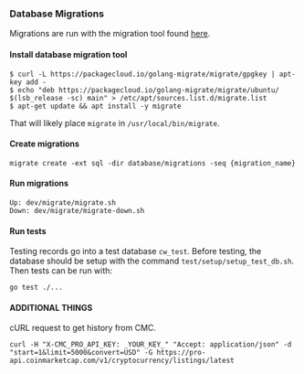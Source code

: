 ### Database Migrations

Migrations are run with the migration tool found <a href="https://github.com/golang-migrate/migrate/tree/master/cmd/migrate">here</a>.

#### Install database migration tool

```
$ curl -L https://packagecloud.io/golang-migrate/migrate/gpgkey | apt-key add -
$ echo "deb https://packagecloud.io/golang-migrate/migrate/ubuntu/ $(lsb_release -sc) main" > /etc/apt/sources.list.d/migrate.list
$ apt-get update && apt install -y migrate
```

That will likely place `migrate` in `/usr/local/bin/migrate`.

#### Create migrations

```
migrate create -ext sql -dir database/migrations -seq {migration_name}
```

#### Run migrations

```
Up: dev/migrate/migrate.sh
Down: dev/migrate/migrate-down.sh
```

#### Run tests

Testing records go into a test database `cw_test`. Before testing, the database should be
setup with the command `test/setup/setup_test_db.sh`. Then tests can be run with:

```
go test ./...
```

#### ADDITIONAL THINGS
cURL request to get history from CMC.
```
curl -H "X-CMC_PRO_API_KEY: _YOUR_KEY_" "Accept: application/json" -d "start=1&limit=5000&convert=USD" -G https://pro-api.coinmarketcap.com/v1/cryptocurrency/listings/latest
```
